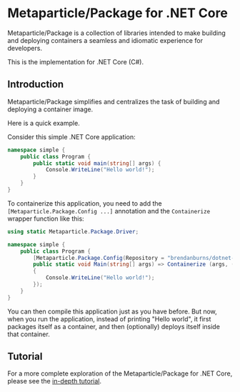 # Metaparticle/Package for .NET Core
Metaparticle/Package is a collection of libraries intended to
make building and deploying containers a seamless and idiomatic
experience for developers.

This is the implementation for .NET Core (C#).

## Introduction
Metaparticle/Package simplifies and centralizes the task of
building and deploying a container image.

Here is a quick example.

Consider this simple .NET Core application:

```cs
namespace simple {
    public class Program {
        public static void main(string[] args) {
            Console.WriteLine("Hello world!");
        }
    }
}
```

To containerize this application, you need to add the `[Metaparticle.Package.Config ...]` annotation and the `Containerize` wrapper function
like this:

```cs
using static Metaparticle.Package.Driver;

namespace simple {
	public class Program {
        [Metaparticle.Package.Config(Repository = "brendanburns/dotnet-simple")]
        public static void Main(string[] args) => Containerize (args, () =>
        {
			Console.WriteLine("Hello world!");
        });
    }
}
```

You can then compile this application just as you have before.
But now, when you run the application, instead of printing "Hello world", it first packages itself as a container, and
then (optionally) deploys itself inside that container.

## Tutorial
For a more complete exploration of the Metaparticle/Package for .NET Core, please see the [in-depth tutorial](../tutorials/dotnet/tutorial.md).
